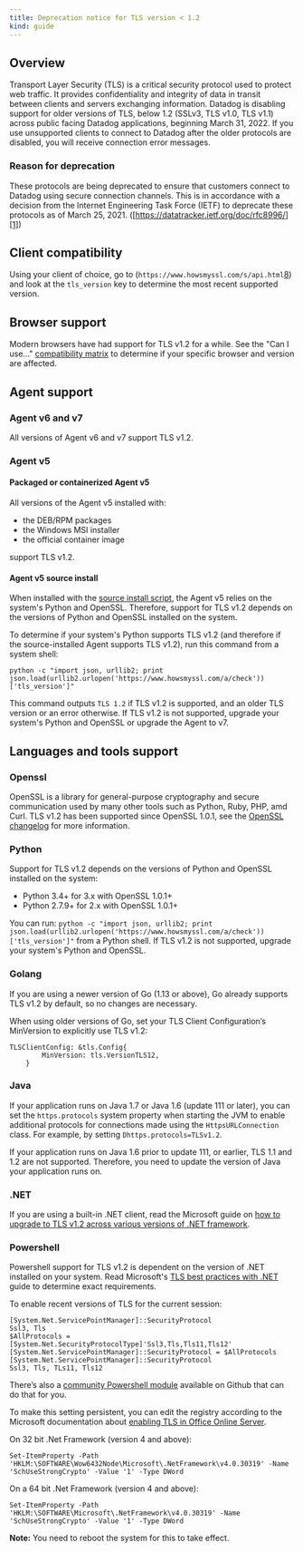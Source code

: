 ```yaml
---
title: Deprecation notice for TLS version < 1.2
kind: guide
---
```



## Overview

Transport Layer Security (TLS) is a critical security protocol used to protect web traffic. It provides confidentiality and integrity of data in transit between clients and servers exchanging information. Datadog is disabling support for older versions of TLS, below 1.2 (SSLv3, TLS v1.0, TLS v1.1) across public facing Datadog applications, beginning March 31, 2022. If you use unsupported clients to connect to Datadog after the older protocols are disabled, you will receive connection error messages.

### Reason for deprecation

These protocols are being deprecated to ensure that customers connect to Datadog using secure connection channels. This is in accordance with a decision from the Internet Engineering Task Force (IETF) to deprecate these protocols as of March 25, 2021. ([https://datatracker.ietf.org/doc/rfc8996/][1])

## Client compatibility

Using your client of choice, go to (`https://www.howsmyssl.com/s/api.html`[8]) and look at the `tls_version` key to determine the most recent supported version.
## Browser support

Modern browsers have had support for TLS v1.2 for a while. See the "Can I use..." [compatibility matrix][2] to determine if your specific browser and version are affected.
## Agent support

### Agent v6 and v7

All versions of Agent v6 and v7 support TLS v1.2.

### Agent v5

#### Packaged or containerized Agent v5

All versions of the Agent v5 installed with:

* the DEB/RPM packages
* the Windows MSI installer
* the official container image

support TLS v1.2.

#### Agent v5 source install

When installed with the [source install script][3], the Agent v5 relies on the system's Python and OpenSSL. Therefore, support for TLS v1.2 depends on the versions of Python and OpenSSL installed on the system.

To determine if your system's Python supports TLS v1.2 (and therefore if the source-installed Agent supports TLS v1.2), run this command from a system shell:

`python -c "import json, urllib2; print json.load(urllib2.urlopen('https://www.howsmyssl.com/a/check'))['tls_version']"` 

This command outputs `TLS 1.2` if TLS v1.2 is supported, and an older TLS version or an error otherwise. If TLS v1.2 is not supported, upgrade your system's Python and OpenSSL or upgrade the Agent to v7.

## Languages and tools support
### Openssl

OpenSSL is a library for general-purpose cryptography and secure communication used by many other tools such as Python, Ruby, PHP, amd Curl. TLS v1.2 has been supported since OpenSSL 1.0.1, see the [OpenSSL changelog][4] for more information.

### Python

Support for TLS v1.2 depends on the versions of Python and OpenSSL installed on the system:

* Python 3.4+ for 3.x with OpenSSL 1.0.1+
* Python 2.7.9+ for 2.x with OpenSSL 1.0.1+

You can run: `python -c "import json, urllib2; print json.load(urllib2.urlopen('https://www.howsmyssl.com/a/check'))['tls_version']"` from a Python shell. If TLS v1.2 is not supported, upgrade your system's Python and OpenSSL.

### Golang

If you are using a newer version of Go (1.13 or above), Go already supports TLS v1.2 by default, so no changes are necessary.

When using older versions of Go, set your TLS Client Configuration’s MinVersion to explicitly use TLS v1.2:

```
TLSClientConfig: &tls.Config{
        MinVersion: tls.VersionTLS12,
    }
```

### Java

If your application runs on Java 1.7 or Java 1.6 (update 111 or later), you can set the `https.protocols` system property when starting the JVM to enable additional protocols for connections made using the `HttpsURLConnection` class. For example, by setting
`Dhttps.protocols=TLSv1.2`.

If your application runs on Java 1.6 prior to update 111, or earlier, TLS 1.1 and 1.2 are not supported. Therefore, you need to update the version of Java your application runs on.

### .NET

If you are using a built-in .NET client, read the Microsoft guide on [how to upgrade to TLS v1.2 across various versions of .NET framework][5]. 

### Powershell

Powershell support for TLS v1.2 is dependent on the version of .NET installed on your system. Read Microsoft's [TLS best practices with .NET][6] guide to determine exact requirements.

To enable recent versions of TLS for the current session:

```
[System.Net.ServicePointManager]::SecurityProtocol
Ssl3, Tls
$AllProtocols = [System.Net.SecurityProtocolType]'Ssl3,Tls,Tls11,Tls12'
[System.Net.ServicePointManager]::SecurityProtocol = $AllProtocols
[System.Net.ServicePointManager]::SecurityProtocol
Ssl3, Tls, TLs11, Tls12
```

There’s also a [community Powershell module][7] available on Github that can do that for you.

To make this setting persistent, you can edit the registry according to the Microsoft documentation about [enabling TLS in Office Online Server][8].

On 32 bit .Net Framework (version 4 and above):

`Set-ItemProperty -Path 'HKLM:\SOFTWARE\Wow6432Node\Microsoft\.NetFramework\v4.0.30319' -Name 'SchUseStrongCrypto' -Value '1' -Type DWord`

On a 64 bit .Net Framework (version 4 and above):

`Set-ItemProperty -Path 'HKLM:\SOFTWARE\Microsoft\.NetFramework\v4.0.30319' -Name 'SchUseStrongCrypto' -Value '1' -Type DWord`

**Note:** You need to reboot the system for this to take effect.

[1]: https://datatracker.ietf.org/doc/rfc8996/
[2]: https://caniuse.com/tls1-2
[3]: https://github.com/DataDog/dd-agent/blob/5.32.8/packaging/datadog-agent/source/setup_agent.sh
[4]: https://www.openssl.org/news/changelog.html#openssl-101.
[5]: https://docs.microsoft.com/en-us/dotnet/framework/network-programming/tls#%23configuring-security-via-appcontext-switches-for-net-framework-46-or-later-versions
[6]: https://docs.microsoft.com/en-us/dotnet/framework/network-programming/tls
[7]: https://github.com/markekraus/BetterTls
[8]: https://docs.microsoft.com/en-us/officeonlineserver/enable-tls-1-1-and-tls-1-2-support-in-office-online-server
